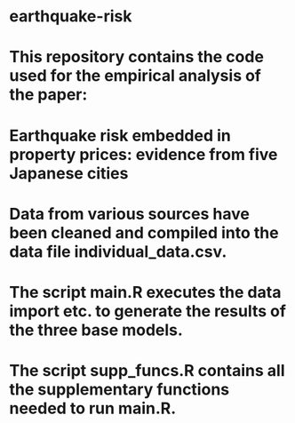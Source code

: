 # earthquake-risk
# This repository contains the code used for the empirical analysis of the paper:
# Earthquake risk embedded in property prices: evidence from five Japanese cities

# Data from various sources have been cleaned and compiled into the data file individual_data.csv.
# The script main.R executes the data import etc. to generate the results of the three base models.
# The script supp_funcs.R contains all the supplementary functions needed to run main.R.
